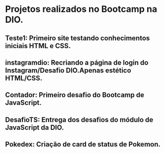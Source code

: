 # Projetos realizados no Bootcamp na DIO.
## Teste1: Primeiro site testando conhecimentos iniciais HTML e CSS.
## instagramdio: Recriando a página de login do Instagram/Desafio DIO.Apenas estético HTML/CSS.
## Contador: Primeiro desafio do Bootcamp de JavaScript.
## DesafioTS: Entrega dos desafios do módulo de JavaScript da DIO.
## Pokedex: Criação de card de status de Pokemon.
